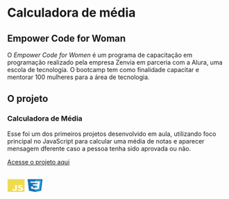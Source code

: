 # Calculadora de média

<h2>Empower Code for Woman</h2>
<p>O <em>Empower Code for Women</em> é um programa de capacitação em programação realizado pela empresa Zenvia em parceria com a Alura, uma escola de tecnologia. O bootcamp tem como finalidade capacitar e mentorar 100 mulheres para a área de tecnologia.</p>

##

<h2>O projeto</h2>
<h3>Calculadora de Média</h3>
<p>Esse foi um dos primeiros projetos desenvolvido em aula, utilizando foco principal no JavaScript para calcular uma média de notas e aparecer mensagem dferente caso a pessoa tenha sido aprovada ou não.</p>

<a href=https://santosfer.github.io/calculadora-de-media/>Acesse o projeto aqui</a>

<div style="display: inline_block"><br>
<img align="center" alt="Fer-Js" height="30" width="40" src="https://raw.githubusercontent.com/devicons/devicon/master/icons/javascript/javascript-plain.svg">
<img align="center" alt="Fer-CSS" height="30" width="40" src="https://raw.githubusercontent.com/devicons/devicon/master/icons/css3/css3-original.svg">
</div>
